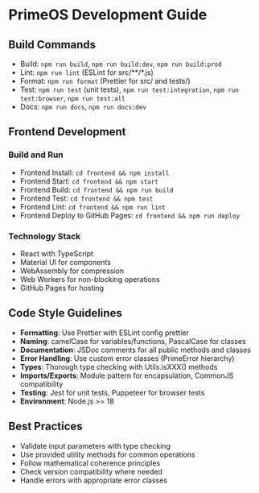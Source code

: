 # PrimeOS Development Guide

## Build Commands
- Build: `npm run build`, `npm run build:dev`, `npm run build:prod`
- Lint: `npm run lint` (ESLint for src/**/*.js)
- Format: `npm run format` (Prettier for src/ and tests/)
- Test: `npm run test` (unit tests), `npm run test:integration`, `npm run test:browser`, `npm run test:all`
- Docs: `npm run docs`, `npm run docs:dev`

## Frontend Development
### Build and Run
- Frontend Install: `cd frontend && npm install` 
- Frontend Start: `cd frontend && npm start`
- Frontend Build: `cd frontend && npm run build`
- Frontend Test: `cd frontend && npm test`
- Frontend Lint: `cd frontend && npm run lint`
- Frontend Deploy to GitHub Pages: `cd frontend && npm run deploy`

### Technology Stack
- React with TypeScript
- Material UI for components
- WebAssembly for compression
- Web Workers for non-blocking operations
- GitHub Pages for hosting

## Code Style Guidelines
- **Formatting**: Use Prettier with ESLint config prettier
- **Naming**: camelCase for variables/functions, PascalCase for classes
- **Documentation**: JSDoc comments for all public methods and classes
- **Error Handling**: Use custom error classes (PrimeError hierarchy)
- **Types**: Thorough type checking with Utils.isXXX() methods
- **Imports/Exports**: Module pattern for encapsulation, CommonJS compatibility
- **Testing**: Jest for unit tests, Puppeteer for browser tests
- **Environment**: Node.js >= 18

## Best Practices
- Validate input parameters with type checking
- Use provided utility methods for common operations
- Follow mathematical coherence principles
- Check version compatibility where needed
- Handle errors with appropriate error classes